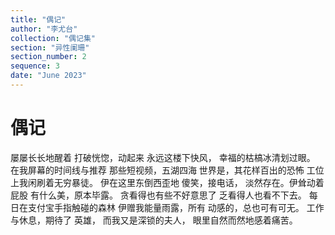 ```yaml
---
title: "偶记"
author: "李尤台"
collection: "偶记集"
section: "异性阑珊"
section_number: 2
sequence: 3
date: "June 2023"
---
```


# 偶记

屡屡长长地醒着
打破恍惚，动起来
永远这楼下快风，
幸福的枯槁冰清划过眼。
在我屏幕的时间线与推荐
那些短视频，五湖四海
世界是，其花样百出的恐怖
工位上我闲刷着无穷暴徒。
伊在这里东倒西歪地
傻笑，接电话，
淡然存在。伊耸动着屁股
有什么美，原本毕露。
贪看得也有些不好意思了
乏看得人也看不下去。
每日在支付宝手指触碰的森林
伊赠我能量雨露，所有
动感的，总也可有可无。
工作与休息，期待了 英雄，
而我又是深锁的夫人，
眼里自然而然地感着痛苦。
